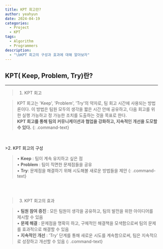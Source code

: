 ```yaml
---
title: KPT 회고란?
author: yeahyun
date: 2024-04-19
categories:
  - Project
  - KPT
tags:
  - Algorithm
  - Programmers
description:
  - "\bKPT 회고의 구성과 효과에 대해 알아보자"
---
```

## KPT( Keep, Problem, Try)란?

---
>1. KPT 회고

>KPT 회고는 'Keep', 'Problem', 'Try'의 약자로, 팀 회고 시간에 사용되는 방법론이다. 이 방법은 팀원 모두의 생각을 짧은 시간 안에 공유하고, 다음 회고를 위한 실행 가능하고 정 가능한 조치를 도출하는 것을 목표로 한다.  
>**KPT 회고를 통해 팀의 커뮤니케이션과 협업을 강화하고, 지속적인 개선을 도모할 수 있다.**
{: .command-text}

<BR>
<BR>
>2. KPT 회고의 구성

>• **Keep** : 팀이 계속 유지하고 싶은 점  
>• **Problem** : 팀이 직면한 문제점들을 공유  
>• **Try**: 문제점을 해결하기 위해 시도해볼 새로운 방법들을 제안
{: .command-text}
<BR>
<BR>

>3. KPT 회고의 효과

>• **팀원 참여 증진** : 모든 팀원이 생각을 공유하고, 팀의 발전을 위한 아이디어를 제시할 수 있음  
>• **문제 해결** : 문제점을 명확히 하고, 구체적인 해결책을 모색함으로써 팀의 문제를 효과적으로 해결할 수 있음  
>• **지속적인 개선** : 'Try' 단계를 통해 새로운 시도를 계속함으로써, 팀은 지속적으로 성장하고 개선할 수 있음
{: .command-text}

